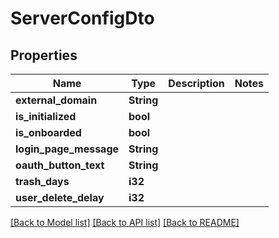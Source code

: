 # ServerConfigDto

## Properties

Name | Type | Description | Notes
------------ | ------------- | ------------- | -------------
**external_domain** | **String** |  | 
**is_initialized** | **bool** |  | 
**is_onboarded** | **bool** |  | 
**login_page_message** | **String** |  | 
**oauth_button_text** | **String** |  | 
**trash_days** | **i32** |  | 
**user_delete_delay** | **i32** |  | 

[[Back to Model list]](../README.md#documentation-for-models) [[Back to API list]](../README.md#documentation-for-api-endpoints) [[Back to README]](../README.md)


